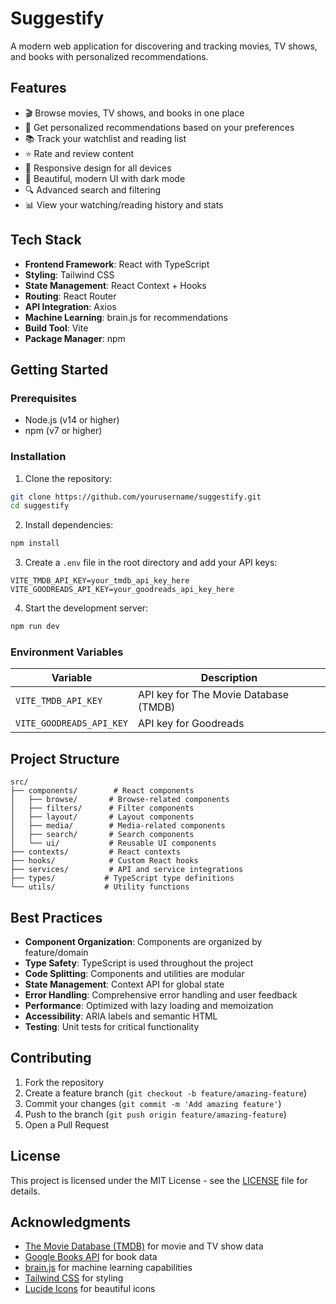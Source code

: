 # Suggestify

A modern web application for discovering and tracking movies, TV shows, and books with personalized recommendations.

## Features

- 🎬 Browse movies, TV shows, and books in one place
- 🎯 Get personalized recommendations based on your preferences
- 📚 Track your watchlist and reading list
- ⭐ Rate and review content
- 📱 Responsive design for all devices
- 🎨 Beautiful, modern UI with dark mode
- 🔍 Advanced search and filtering
- 📊 View your watching/reading history and stats

## Tech Stack

- **Frontend Framework**: React with TypeScript
- **Styling**: Tailwind CSS
- **State Management**: React Context + Hooks
- **Routing**: React Router
- **API Integration**: Axios
- **Machine Learning**: brain.js for recommendations
- **Build Tool**: Vite
- **Package Manager**: npm

## Getting Started

### Prerequisites

- Node.js (v14 or higher)
- npm (v7 or higher)

### Installation

1. Clone the repository:
```bash
git clone https://github.com/yourusername/suggestify.git
cd suggestify
```

2. Install dependencies:
```bash
npm install
```

3. Create a `.env` file in the root directory and add your API keys:
```env
VITE_TMDB_API_KEY=your_tmdb_api_key_here
VITE_GOODREADS_API_KEY=your_goodreads_api_key_here
```

4. Start the development server:
```bash
npm run dev
```

### Environment Variables

| Variable | Description |
|----------|-------------|
| `VITE_TMDB_API_KEY` | API key for The Movie Database (TMDB) |
| `VITE_GOODREADS_API_KEY` | API key for Goodreads |

## Project Structure

```
src/
├── components/        # React components
│   ├── browse/       # Browse-related components
│   ├── filters/      # Filter components
│   ├── layout/       # Layout components
│   ├── media/        # Media-related components
│   ├── search/       # Search components
│   └── ui/           # Reusable UI components
├── contexts/         # React contexts
├── hooks/            # Custom React hooks
├── services/         # API and service integrations
├── types/           # TypeScript type definitions
└── utils/           # Utility functions
```

## Best Practices

- **Component Organization**: Components are organized by feature/domain
- **Type Safety**: TypeScript is used throughout the project
- **Code Splitting**: Components and utilities are modular
- **State Management**: Context API for global state
- **Error Handling**: Comprehensive error handling and user feedback
- **Performance**: Optimized with lazy loading and memoization
- **Accessibility**: ARIA labels and semantic HTML
- **Testing**: Unit tests for critical functionality

## Contributing

1. Fork the repository
2. Create a feature branch (`git checkout -b feature/amazing-feature`)
3. Commit your changes (`git commit -m 'Add amazing feature'`)
4. Push to the branch (`git push origin feature/amazing-feature`)
5. Open a Pull Request

## License

This project is licensed under the MIT License - see the [LICENSE](LICENSE) file for details.

## Acknowledgments

- [The Movie Database (TMDB)](https://www.themoviedb.org/) for movie and TV show data
- [Google Books API](https://developers.google.com/books) for book data
- [brain.js](https://brain.js.org/) for machine learning capabilities
- [Tailwind CSS](https://tailwindcss.com/) for styling
- [Lucide Icons](https://lucide.dev/) for beautiful icons